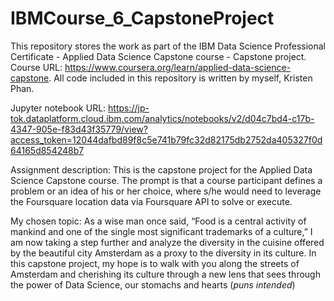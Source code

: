 # IBMCourse_6_CapstoneProject
This repository stores the work as part of the IBM Data Science Professional Certificate - Applied Data Science Capstone course - Capstone project. Course URL: https://www.coursera.org/learn/applied-data-science-capstone. All code included in this repository is written by myself, Kristen Phan.

Jupyter notebook URL: https://jp-tok.dataplatform.cloud.ibm.com/analytics/notebooks/v2/d04c7bd4-c17b-4347-905e-f83d43f35779/view?access_token=12044dafbd89f8c5e741b79fc32d82175db2752da405327f0d64165d854248b7

Assignment description: This is the capstone project for the Applied Data Science Capstone course. The prompt is that a course participant defines a problem or an idea of his or her choice, where s/he would need to leverage the Foursquare location data via Foursquare API to solve or execute.

My chosen topic: 
As a wise man once said, “Food is a central activity of mankind and one of the single most significant trademarks of a culture,” I am now taking a step further and analyze the diversity in the cuisine offered by the beautiful city Amsterdam as a proxy to the diversity in its culture. In this capstone project, my hope is to walk with you along the streets of Amsterdam and cherishing its culture through a new lens that sees through the power of Data Science, our stomachs and hearts (*puns intended*) 
